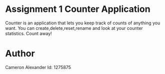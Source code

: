 Assignment 1 Counter Application
================================

Counter is an application that lets you keep track of counts of anything you want. You can create,delete,reset,rename and look at your counter statistics. Count away!


Author
======
Cameron Alexander
Id: 1275875
